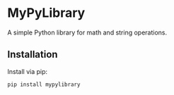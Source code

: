 # MyPyLibrary

A simple Python library for math and string operations.

## Installation

Install via pip:

```bash
pip install mypylibrary
